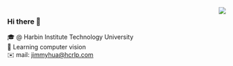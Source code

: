 <img align='right' src="https://github-readme-stats.vercel.app/api?username=JimmyHua&show_icons=true">

### Hi there 👋
🎓 @ Harbin Institute Technology University <br>
📖 Learning computer vision <br>
✉️ mail: [jimmyhua@hcrlp.com](mailto:jimmyhua@hcrlp.com) <br>

